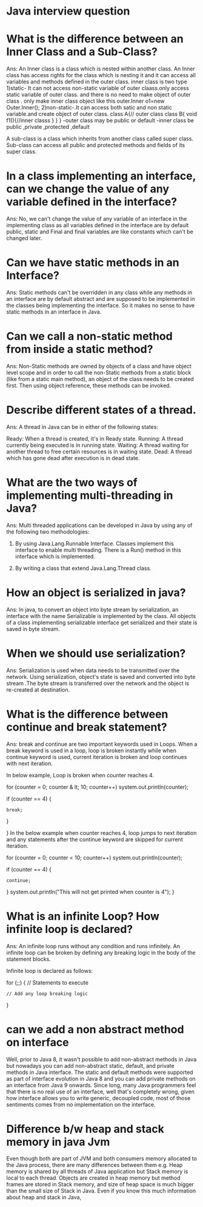 # Java interview question
# What is the difference between an Inner Class and a Sub-Class?

Ans: An Inner class is a class which is nested within another class. An Inner class has access rights for
the class which is nesting it and it can access all variables and methods defined in the outer class.
inner class is two type
1)static- It can not access non-static variable of outer claass.only access static variable of outer class.
and there is no need to make object of outer class . only make inner class object like this outer.Inner o1=new Outer.Inner();
2)non-static-.It can access both satic and non static variable.and create object of outer class.
class A{// outer class
class B{
void f1(){//inner classs
}
}
}
-outer class may be public or default
-inner class be public ,private ,protected ,default

A sub-class is a class which inherits from another class called super class. Sub-class can access all 
public and protected methods and fields of its super class.
# In a class implementing an interface, can we change the value of any variable defined in the interface?
Ans: No, we can't change the value of any variable of an interface in the implementing class as all variables defined in the interface are by default public, static and Final and final variables are like constants which can't be changed later.
# Can we have static methods in an Interface?
Ans: Static methods can't be overridden in any class while any methods in an interface are by default abstract and are supposed to be implemented in the classes being implementing the interface. So it makes no sense to have static methods in an interface in Java.
# Can we call a non-static method from inside a static method?
Ans: Non-Static methods are owned by objects of a class and have object level scope and in order to call the non-Static methods from a static block (like from a static main method), an object of the class needs to be created first. Then using object reference, these methods can be invoked.
 # Describe different states of a thread.
Ans: A thread in Java can be in either of the following states:

Ready: When a thread is created, it's in Ready state.
Running: A thread currently being executed is in running state.
Waiting: A thread waiting for another thread to free certain resources is in waiting state.
Dead: A thread which has gone dead after execution is in dead state.
# What are the two ways of implementing multi-threading in Java?

Ans: Multi threaded applications can be developed in Java by using any of the following two methodologies:

1. By using Java.Lang.Runnable Interface. Classes implement this interface to enable multi threading. There is a Run() method in this interface which is implemented.

2. By writing a class that extend Java.Lang.Thread class.
# How an object is serialized in java?

Ans: In java, to convert an object into byte stream by serialization, an interface with the name Serializable is implemented by the class. All objects of a class implementing serializable interface get serialized and their state is saved in byte stream.

#  When we should use serialization?

Ans: Serialization is used when data needs to be transmitted over the network. Using serialization, object's state is saved and converted into byte stream .The byte stream is transferred over the network and the object is re-created at destination.
 # What is the difference between continue and break statement?

Ans: break and continue are two important keywords used in Loops. When a break keyword is used in a loop, loop is broken instantly while when continue keyword is used, current iteration is broken and loop continues with next iteration.

In below example, Loop is broken when counter reaches 4.

for (counter = 0; counter & lt; 10; counter++)
    system.out.println(counter);

if (counter == 4) {

    break;
}

}
In the below example when counter reaches 4, loop jumps to next iteration and any statements after the continue keyword are skipped for current iteration.

for (counter = 0; counter < 10; counter++)
    system.out.println(counter);

if (counter == 4) {

    continue;
}
system.out.println("This will not get printed when counter is 4");
}
# What is an infinite Loop? How infinite loop is declared?

Ans: An infinite loop runs without any condition and runs infinitely. An infinite loop can be broken by defining any breaking logic in the body of the statement blocks.

Infinite loop is declared as follows:

for (;;)
{
    // Statements to execute

    // Add any loop breaking logic
}
# can we add a non abstract method on interface
Well, prior to Java 8, it wasn't possible to add non-abstract methods in Java but nowadays you can add non-abstract static, default, and private methods in Java interface. The static and default methods were supported as part of interface evolution in Java 8 and you can add private methods on an interface from Java 9 onwards. Since long, many Java programmers feel that there is no real use of an interface, well that's completely wrong, given how interface allows you to write generic, decoupled code, most of those sentiments comes from no implementation on the interface.
# Difference b/w heap and stack memory in java Jvm
Even though both are part of JVM and both consumers memory allocated to the Java process, there are many differences between them e.g. Heap memory is shared by all threads of Java application but Stack memory is local to each thread. Objects are created in heap memory but method frames are stored in Stack memory, and size of heap space is much bigger than the small size of Stack in Java. Even if you know this much information about heap and stack in Java, 









